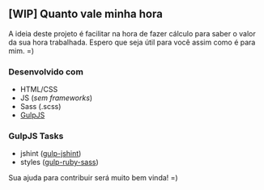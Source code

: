 ## [WIP] Quanto vale minha hora

A ideia deste projeto é facilitar na hora de fazer cálculo para saber o valor da sua hora trabalhada.
Espero que seja útil para você assim como é para mim. =)

### Desenvolvido com
  - HTML/CSS
  - JS (_sem frameworks_)
  - Sass (.scss)
  - [GulpJS][gulp]

### GulpJS Tasks
  - jshint ([gulp-jshint][gulp-jshint])
  - styles ([gulp-ruby-sass][gulp-ruby-sass])


Sua ajuda para contribuir será muito bem vinda! =)

[gulp]: http://gulpjs.com
[gulp-ruby-sass]: https://www.npmjs.com/package/gulp-ruby-sass
[gulp-jshint]: https://www.npmjs.com/package/gulp-jshint/
